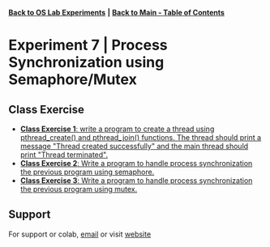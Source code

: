 [**Back to OS Lab Experiments**](https://github.com/xanderbilla/LPU-Academics/tree/main/blob/CSE325/CSE325.md) **|** [**Back to Main - Table of Contents**](https://github.com/xanderbilla/LPU-Academics/blob/main/README.md)

# Experiment 7 |  Process Synchronization using Semaphore/Mutex

## Class Exercise

- [**Class Exercise 1**: write a program to create a thread using pthread_create() and pthread_join() functions. The thread should print a message "Thread created successfully" and the main thread should print "Thread terminated".](https://github.com/xanderbilla/LPU-Academics/blob/main/CSE%20325%20-%20OS%20LAB/Experiment%207/Practice_1_semaphoreRaceCondition.c)
- [**Class Exercise 2**: Write a program to handle process synchronization the previous program using semaphore.](https://github.com/xanderbilla/LPU-Academics/blob/main/CSE%20325%20-%20OS%20LAB/Experiment%207/Practice_2_semaphore.c)
- [**Class Exercise 3**: Write a program to handle process synchronization the previous program using mutex.](https://github.com/xanderbilla/LPU-Academics/blob/main/CSE%20325%20-%20OS%20LAB/Experiment%207/Practice_3_Mutex.c)

## Support

For support or colab, [email](mailto:dev.xanderbilla@gmail.com) or visit [website](https://xanderbilla.com)
